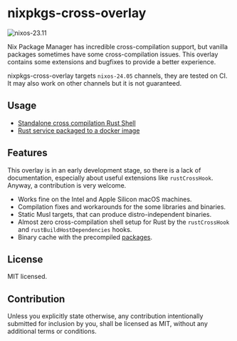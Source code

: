 # nixpkgs-cross-overlay

![nixos-23.11](https://github.com/alekseysidorov/nixpkgs-cross-overlay/actions/workflows/ci.yml/badge.svg)

Nix Package Manager has incredible cross-compilation support, but vanilla
packages sometimes have some cross-compilation issues. This overlay contains
some extensions and bugfixes to provide a better experience.

nixpkgs-cross-overlay targets `nixos-24.05` channels, they are tested on CI. It
may also work on other channels but it is not guaranteed.

## Usage

- [Standalone cross compilation Rust Shell](./examples/README.md)
- [Rust service packaged to a docker image](https://github.com/alekseysidorov/nixpkgs-rust-service-example)

## Features

This overlay is in an early development stage, so there is a lack of
documentation, especially about useful extensions like `rustCrossHook`. Anyway,
a contribution is very welcome.

- Works fine on the Intel and Apple Silicon macOS machines.
- Compilation fixes and workarounds for the some libraries and binaries.
- Static Musl targets, that can produce distro-independent binaries.
- Almost zero cross-compilation shell setup for Rust by the `rustCrossHook` and
  `rustBuildHostDependencies` hooks.
- Binary cache with the precompiled
  [packages](https://app.cachix.org/cache/nixpkgs-cross-overlay#pull).

## License

MIT licensed.

## Contribution

Unless you explicitly state otherwise, any contribution intentionally submitted
for inclusion by you, shall be licensed as MIT, without any additional terms or
conditions.
